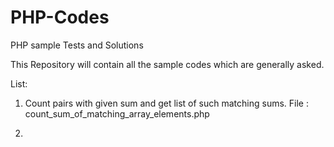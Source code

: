 # PHP-Codes
PHP sample Tests and Solutions

This Repository will contain all the sample codes which are generally asked.

List:
1. Count pairs with given sum and get list of such matching sums. 
  File : count_sum_of_matching_array_elements.php
  
2. 
